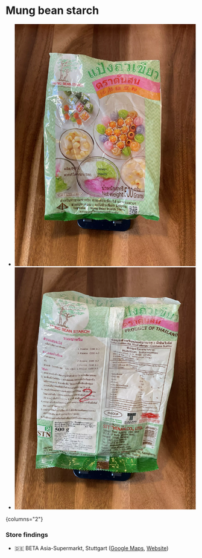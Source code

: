 # Mung bean starch

* ![Front side of a bottle of Mung bean starch](./photos/mung-bean-starch-front.webp)
* ![Back side of a bottle of Mung bean starch](./photos/mung-bean-starch-back.webp)

{columns="2"}

### Store findings

* 🇩🇪 BETA Asia-Supermarkt, Stuttgart ([Google Maps](https://goo.gl/maps/UwoeLhQNrwrqREye6), [Website](http://www.beta-asia-supermarkt.de/))
